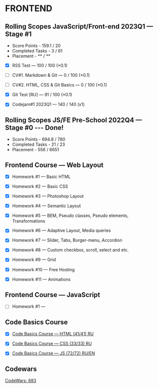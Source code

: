 # FRONTEND
## Rolling Scopes JavaScript/Front-end 2023Q1 — Stage #1
* Score Points - 159.1 / 20
* Completed Tasks - 3 / 61
* Placement - ** / **

- [x] RSS Test — 100 / 100 (×0.1)
- [ ]	CV#1. Markdown & Git — 0 / 100 (×0.1)
- [ ]	CV#2. HTML, CSS & Git Basics — 0 / 100 (×0.1)
- [x]	Git Test [RU] — 91 / 100 (×0.1)
- [x] Codejam#1 2023Q1 — 140 / 140 (x1)


## Rolling Scopes JS/FE Pre-School 2022Q4 — Stage #0 --- Done!
* Score Points - 694.8 / 780
* Completed Tasks - 21 / 23
* Placement - 556 / 6651


## Frontend Course — Web Layout

- [x] Homework #1 — Basic HTML
- [x] Homework #2 — Basic CSS
- [x] Homework #3 — Photoshop Layout
- [x] Homework #4 — Semantic Layout
- [x] Homework #5 — BEM, Pseudo classes, Pseudo elements,
Transformations
- [x] Homework #6 — Adaptive Layout, Media queries
- [x] Homework #7 — Slider, Tabs, Burger-menu, Accordion
- [x] Homework #8 — Custom checkbox, scroll, select and etc.
- [x] Homework #9 — Grid
- [x] Homework #10 — Free Hosting
- [x] Homework #11 — Animations


## Frontend Course — JavaScript

- [ ] Homework #1 — 


## Code Basics Course

- [x] [Code Basics Course — HTML (41/41) RU](https://code-basics.com/ru/languages/html)

- [x] [Code Basics Course — CSS (33/33) RU](https://code-basics.com/ru/languages/css)

- [x] [Code Basics Course — JS (72/72) RU/EN](https://code-basics.com/languages/javascript)

## Codewars

[CodeWars: 683](https://www.codewars.com/users/rsschool_7b238261a8cc7bc1)
